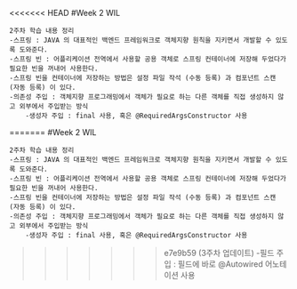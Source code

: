 <<<<<<< HEAD
#Week 2 WIL

    2주차 학습 내용 정리
    -스프링 : JAVA 의 대표적인 백엔드 프레임워크로 객체지향 원칙을 지키면서 개발할 수 있도록 도와준다.
    -스프링 빈 : 어플리케이션 전역에서 사용할 공용 객체로 스프링 컨테이너에 저장해 두었다가 필요한 빈을 꺼내어 사용한다.
    -스프링 빈을 컨테이너에 저장하는 방법은 설정 파일 작석 (수동 등록) 과 컴포넌트 스캔 (자동 등록) 이 있다.
    -의존성 주입 : 객체지향 프로그래밍에서 객체가 필요로 하는 다른 객체를 직접 생성하지 않고 외부에서 주입받는 방식
        -생성자 주입 : final 사용, 혹은 @RequiredArgsConstructor 사용
=======
#Week 2 WIL

    2주차 학습 내용 정리
    -스프링 : JAVA 의 대표적인 백엔드 프레임워크로 객체지향 원칙을 지키면서 개발할 수 있도록 도와준다.
    -스프링 빈 : 어플리케이션 전역에서 사용할 공용 객체로 스프링 컨테이너에 저장해 두었다가 필요한 빈을 꺼내어 사용한다.
    -스프링 빈을 컨테이너에 저장하는 방법은 설정 파일 작석 (수동 등록) 과 컴포넌트 스캔 (자동 등록) 이 있다.
    -의존성 주입 : 객체지향 프로그래밍에서 객체가 필요로 하는 다른 객체를 직접 생성하지 않고 외부에서 주입받는 방식
        -생성자 주입 : final 사용, 혹은 @RequiredArgsConstructor 사용
>>>>>>> e7e9b59 (3주차 업데이트)
        -필드 주입 : 필드에 바로 @Autowired 어노테이션 사용